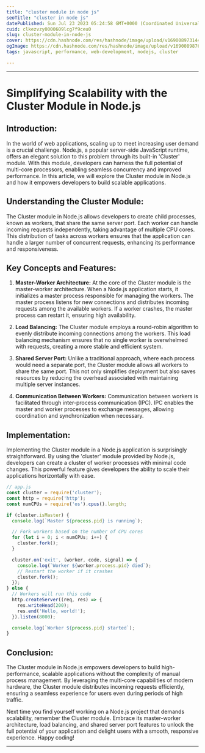 ```yaml
---
title: "cluster module in node js"
seoTitle: "cluster in node js"
datePublished: Sun Jul 23 2023 05:24:58 GMT+0000 (Coordinated Universal Time)
cuid: clkezvzy0000609lcg7f9ceu0
slug: cluster-module-in-node-js
cover: https://cdn.hashnode.com/res/hashnode/image/upload/v1690089731443/3e69c83b-0b4e-4a8a-8995-e6dea9e943c8.png
ogImage: https://cdn.hashnode.com/res/hashnode/image/upload/v1690089876715/4eac1297-9fa8-4235-9914-5c537859bc29.png
tags: javascript, performance, web-development, nodejs, cluster

---
```



---

# Simplifying Scalability with the Cluster Module in Node.js

## Introduction:

In the world of web applications, scaling up to meet increasing user demand is a crucial challenge. Node.js, a popular server-side JavaScript runtime, offers an elegant solution to this problem through its built-in 'Cluster' module. With this module, developers can harness the full potential of multi-core processors, enabling seamless concurrency and improved performance. In this article, we will explore the Cluster module in Node.js and how it empowers developers to build scalable applications.

## Understanding the Cluster Module:

The Cluster module in Node.js allows developers to create child processes, known as workers, that share the same server port. Each worker can handle incoming requests independently, taking advantage of multiple CPU cores. This distribution of tasks across workers ensures that the application can handle a larger number of concurrent requests, enhancing its performance and responsiveness.

## Key Concepts and Features:

1. **Master-Worker Architecture:** At the core of the Cluster module is the master-worker architecture. When a Node.js application starts, it initializes a master process responsible for managing the workers. The master process listens for new connections and distributes incoming requests among the available workers. If a worker crashes, the master process can restart it, ensuring high availability.

2. **Load Balancing:** The Cluster module employs a round-robin algorithm to evenly distribute incoming connections among the workers. This load balancing mechanism ensures that no single worker is overwhelmed with requests, creating a more stable and efficient system.

3. **Shared Server Port:** Unlike a traditional approach, where each process would need a separate port, the Cluster module allows all workers to share the same port. This not only simplifies deployment but also saves resources by reducing the overhead associated with maintaining multiple server instances.

4. **Communication Between Workers:** Communication between workers is facilitated through inter-process communication (IPC). IPC enables the master and worker processes to exchange messages, allowing coordination and synchronization when necessary.

## Implementation:

Implementing the Cluster module in a Node.js application is surprisingly straightforward. By using the 'cluster' module provided by Node.js, developers can create a cluster of worker processes with minimal code changes. This powerful feature gives developers the ability to scale their applications horizontally with ease.

```javascript
// app.js
const cluster = require('cluster');
const http = require('http');
const numCPUs = require('os').cpus().length;

if (cluster.isMaster) {
  console.log(`Master ${process.pid} is running`);

  // Fork workers based on the number of CPU cores
  for (let i = 0; i < numCPUs; i++) {
    cluster.fork();
  }

  cluster.on('exit', (worker, code, signal) => {
    console.log(`Worker ${worker.process.pid} died`);
    // Restart the worker if it crashes
    cluster.fork();
  });
} else {
  // Workers will run this code
  http.createServer((req, res) => {
    res.writeHead(200);
    res.end('Hello, world!');
  }).listen(8000);

  console.log(`Worker ${process.pid} started`);
}
```

## Conclusion:

The Cluster module in Node.js empowers developers to build high-performance, scalable applications without the complexity of manual process management. By leveraging the multi-core capabilities of modern hardware, the Cluster module distributes incoming requests efficiently, ensuring a seamless experience for users even during periods of high traffic.

Next time you find yourself working on a Node.js project that demands scalability, remember the Cluster module. Embrace its master-worker architecture, load balancing, and shared server port features to unlock the full potential of your application and delight users with a smooth, responsive experience. Happy coding!

---